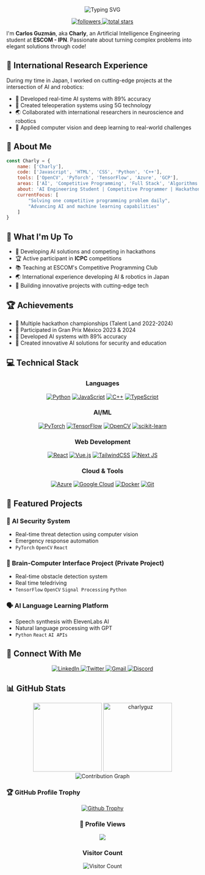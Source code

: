 <div align="center">
  <img src="https://readme-typing-svg.demolab.com?font=Fira+Code&size=30&duration=3000&pause=1000&color=F7F7F7&center=true&vCenter=true&random=false&width=435&lines=Hello+World!+🌎;I+am+Charly;AI+Engineer+🤖;Competitive+Programmer+💻;Problem+Solver+🧠" alt="Typing SVG" />
</div>

<p align="center">
  <a href="https://github.com/charlyguz?tab=followers">
    <img alt="followers" title="Follow me on Github" src="https://custom-icon-badges.demolab.com/github/followers/charlyguz?color=236ad3&labelColor=1155ba&style=for-the-badge&logo=person-add&label=Follow&logoColor=white"/>
  </a>
  <a href="https://github.com/charlyguz?tab=repositories&sort=stargazers">
    <img alt="total stars" title="Total stars on GitHub" src="https://custom-icon-badges.demolab.com/github/stars/charlyguz?color=55960c&style=for-the-badge&labelColor=488207&logo=star"/>
  </a>
</p>

I'm **Carlos Guzmán**, aka **Charly**, an Artificial Intelligence Engineering student at **ESCOM - IPN**. Passionate about turning complex problems into elegant solutions through code!

## 🗾 International Research Experience

During my time in Japan, I worked on cutting-edge projects at the intersection of AI and robotics:

- 🤖 Developed real-time AI systems with 89% accuracy
- 🚗 Created teleoperation systems using 5G technology
- 🌏 Collaborated with international researchers in neuroscience and robotics
- 🔬 Applied computer vision and deep learning to real-world challenges

## 🚀 About Me    
```javascript
const Charly = {
    name: ['Charly'],
    code: ['Javascript', 'HTML', 'CSS', 'Python', 'C++'], 
    tools: ['OpenCV', 'PyTorch', 'TensorFlow', 'Azure', 'GCP'],
    areas: ['AI', 'Competitive Programming', 'Full Stack', 'Algorithms'],
    about: 'AI Engineering Student | Competitive Programmer | Hackathon Champion',
    currentFocus: [
        "Solving one competitive programming problem daily",
        "Advancing AI and machine learning capabilities"
    ]
}
```
## 🎯 What I'm Up To

- 🧠 Developing AI solutions and competing in hackathons
- 🏆 Active participant in **ICPC** competitions
- 📚 Teaching at ESCOM's Competitive Programming Club
- 🌏 International experience developing AI & robotics in Japan
- 🚀 Building innovative projects with cutting-edge tech

## 🏆 Achievements
- 🥇 Multiple hackathon championships (Talent Land 2022-2024)
- 🌟 Participated in Gran Prix México 2023 & 2024
- 🤖 Developed AI systems with 89% accuracy
- 🔬 Created innovative AI solutions for security and education

## 💻 Technical Stack

<div align="center">

### Languages
[![Python](https://img.shields.io/badge/python-3670A0?style=for-the-badge&logo=python&logoColor=ffdd54)](#)
[![JavaScript](https://img.shields.io/badge/javascript-%23323330.svg?style=for-the-badge&logo=javascript&logoColor=%23F7DF1E)](#)
[![C++](https://img.shields.io/badge/c++-%2300599C.svg?style=for-the-badge&logo=c%2B%2B&logoColor=white)](#)
[![TypeScript](https://img.shields.io/badge/typescript-%23007ACC.svg?style=for-the-badge&logo=typescript&logoColor=white)](#)

### AI/ML
[![PyTorch](https://img.shields.io/badge/PyTorch-%23EE4C2C.svg?style=for-the-badge&logo=PyTorch&logoColor=white)](#)
[![TensorFlow](https://img.shields.io/badge/TensorFlow-%23FF6F00.svg?style=for-the-badge&logo=TensorFlow&logoColor=white)](#)
[![OpenCV](https://img.shields.io/badge/opencv-%23white.svg?style=for-the-badge&logo=opencv&logoColor=white)](#)
[![scikit-learn](https://img.shields.io/badge/scikit--learn-%23F7931E.svg?style=for-the-badge&logo=scikit-learn&logoColor=white)](#)

### Web Development
[![React](https://img.shields.io/badge/react-%2320232a.svg?style=for-the-badge&logo=react&logoColor=%2361DAFB)](#)
[![Vue.js](https://img.shields.io/badge/vuejs-%2335495e.svg?style=for-the-badge&logo=vuedotjs&logoColor=%234FC08D)](#)
[![TailwindCSS](https://img.shields.io/badge/tailwindcss-%2338B2AC.svg?style=for-the-badge&logo=tailwind-css&logoColor=white)](#)
[![Next JS](https://img.shields.io/badge/Next-black?style=for-the-badge&logo=next.js&logoColor=white)](#)

### Cloud & Tools
[![Azure](https://img.shields.io/badge/azure-%230072C6.svg?style=for-the-badge&logo=azure-devops&logoColor=white)](#)
[![Google Cloud](https://img.shields.io/badge/GoogleCloud-%234285F4.svg?style=for-the-badge&logo=google-cloud&logoColor=white)](#)
[![Docker](https://img.shields.io/badge/docker-%230db7ed.svg?style=for-the-badge&logo=docker&logoColor=white)](#)
[![Git](https://img.shields.io/badge/git-%23F05033.svg?style=for-the-badge&logo=git&logoColor=white)](#)

</div>

## 🌟 Featured Projects

### 🎯 AI Security System
- Real-time threat detection using computer vision
- Emergency response automation
- `PyTorch` `OpenCV` `React`

### 🤖 Brain-Computer Interface Project (Private Project)
- Real-time obstacle detection system
- Real time teledriving
- `TensorFlow` `OpenCV` `Signal Processing` `Python`

### 🗣️ AI Language Learning Platform
- Speech synthesis with ElevenLabs AI
- Natural language processing with GPT
- `Python` `React` `AI APIs`

## 🤝 Connect With Me

<p align="center">
  <a href="https://linkedin.com/in/charlyDev">
    <img src="https://img.shields.io/badge/linkedin-%230077B5.svg?style=for-the-badge&logo=linkedin&logoColor=white" alt="LinkedIn"/>
  </a>
  <a href="https://twitter.com/Carlosgzm8">
    <img src="https://img.shields.io/badge/Twitter-%231DA1F2.svg?style=for-the-badge&logo=Twitter&logoColor=white" alt="Twitter"/>
  </a>
  <a href="mailto:guzmancarl5610@gmail.com">
    <img src="https://img.shields.io/badge/Gmail-D14836?style=for-the-badge&logo=gmail&logoColor=white" alt="Gmail"/>
  </a>
  <a href="https://discord.com/users/charly808">
    <img src="https://img.shields.io/badge/Discord-%235865F2.svg?style=for-the-badge&logo=discord&logoColor=white" alt="Discord"/>
  </a>
</p>

## 📊 GitHub Stats

<div align="center">
  <img height="180em" src="https://github-readme-stats.vercel.app/api?username=charlyguz&show_icons=true&theme=tokyonight&include_all_commits=true&count_private=true"/>
  <img height="180em" src="https://github-readme-streak-stats.herokuapp.com/?user=charlyguz&theme=tokyonight" alt="charlyguz"/>
</div>

<div align="center">
  <img src="https://github-readme-activity-graph.vercel.app/graph?username=charlyguz&theme=tokyo-night" alt="Contribution Graph" />
</div>

### 🏆 GitHub Profile Trophy

<p align="center">
  <a href="https://github.com/ryo-ma/github-profile-trophy">
    <img src="https://github-profile-trophy.vercel.app/?username=charlyguz&theme=tokyonight&no-frame=false&no-bg=false&margin-w=4&margin-h=4" alt="Github Trophy"/>
  </a>
</p>

<div align="center">

### 👀 Profile Views
  
![](https://komarev.com/ghpvc/?username=charlyguz&color=blue&style=for-the-badge)

### Visitor Count
![Visitor Count](https://profile-counter.glitch.me/charlyguz/count.svg)

</div>


